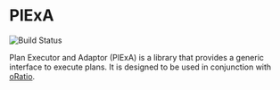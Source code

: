 # PlExA

![Build Status](https://github.com/ratioSolver/PlExA/actions/workflows/cmake.yml/badge.svg)

Plan Executor and Adaptor (PlExA) is a library that provides a generic interface to execute plans. It is designed to be used in conjunction with [oRatio](https://github.com/ratioSolver/oRatio).
